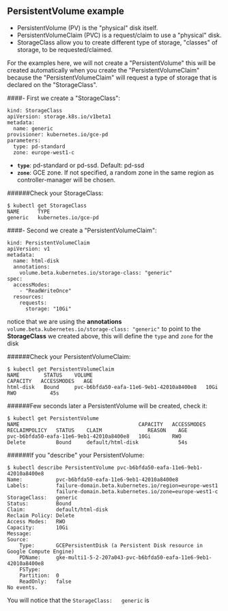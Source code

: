 ## PersistentVolume example

- PersistentVolume (PV) is the "physical" disk itself.
- PersistentVolumeClaim (PVC) is a request/claim to use a "physical" disk.
- StorageClass allow you to create different type of storage, "classes" of storage, to be requested/claimed.

For the examples here, we will not create a "PersistentVolume" this will be created automatically when you create the "PersistentVolumeClaim" because the "PersistentVolumeClaim" will request a type of storage that is declared on the "StorageClass".

####- First we create a "StorageClass":
```
kind: StorageClass
apiVersion: storage.k8s.io/v1beta1
metadata:
  name: generic
provisioner: kubernetes.io/gce-pd
parameters:
  type: pd-standard
  zone: europe-west1-c
```

- **`type`**: pd-standard or pd-ssd. Default: pd-ssd
- **`zone`**: GCE zone. If not specified, a random zone in the same region as controller-manager will be chosen.

######Check your StorageClass:
```
$ kubectl get StorageClass
NAME      TYPE
generic   kubernetes.io/gce-pd   
```

####- Second we create a "PersistentVolumeClaim":
```
kind: PersistentVolumeClaim 
apiVersion: v1 
metadata: 
  name: html-disk
  annotations: 
    volume.beta.kubernetes.io/storage-class: "generic" 
spec: 
  accessModes: 
    - "ReadWriteOnce" 
  resources: 
    requests: 
      storage: "10Gi"
```

notice that we are using the **annotations** `volume.beta.kubernetes.io/storage-class: "generic"` to point to the **StorageClass** we created above, this will define the `type` and `zone` for the disk

######Check your PersistentVolumeClaim:
```
$ kubectl get PersistentVolumeClaim
NAME        STATUS    VOLUME                                     CAPACITY   ACCESSMODES   AGE
html-disk   Bound     pvc-b6bfda50-eafa-11e6-9eb1-42010a8400e8   10Gi       RWO           45s
```
######Few seconds later a PersistentVolume will be created, check it:
```
$ kubectl get PersistentVolume
NAME                                       CAPACITY   ACCESSMODES   RECLAIMPOLICY   STATUS    CLAIM               REASON    AGE
pvc-b6bfda50-eafa-11e6-9eb1-42010a8400e8   10Gi       RWO           Delete          Bound     default/html-disk             54s
```
######If you "describe" your PersistentVolume:
```
$ kubectl describe PersistentVolume pvc-b6bfda50-eafa-11e6-9eb1-42010a8400e8
Name:           pvc-b6bfda50-eafa-11e6-9eb1-42010a8400e8
Labels:         failure-domain.beta.kubernetes.io/region=europe-west1
                failure-domain.beta.kubernetes.io/zone=europe-west1-c
StorageClass:   generic
Status:         Bound
Claim:          default/html-disk
Reclaim Policy: Delete
Access Modes:   RWO
Capacity:       10Gi
Message:
Source:
    Type:       GCEPersistentDisk (a Persistent Disk resource in Google Compute Engine)
    PDName:     gke-multi1-5-2-207a043-pvc-b6bfda50-eafa-11e6-9eb1-42010a8400e8
    FSType:
    Partition:  0
    ReadOnly:   false
No events.
```
You will notice that the `StorageClass:   generic` is 
